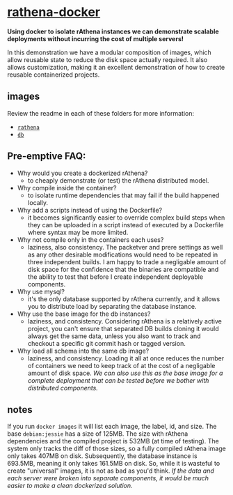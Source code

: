
# [rathena-docker](https://github.com/cdelorme/rathena-docker)

**Using docker to isolate rAthena instances we can demonstrate scalable deployments without incurring the cost of multiple servers!**

In this demonstration we have a modular composition of images, which allow reusable state to reduce the disk space actually required.  It also allows customization, making it an excellent demonstration of how to create reusable containerized projects.


## images

Review the readme in each of these folders for more information:

- [`rathena`](rathena/)
- [`db`](db/)


## Pre-emptive FAQ:

- Why would you create a dockerized rAthena?
	- to cheaply demonstrate (or test) the rAthena distributed model.
- Why compile inside the container?
	- to isolate runtime dependencies that may fail if the build happened locally.
- Why add a scripts instead of using the Dockerfile?
	- it becomes significantly easier to override complex build steps when they can be uploaded in a script instead of executed by a Dockerfile where syntax may be more limited.
- Why not compile only in the containers each uses?
	- laziness, also consistency.  The packetver and prere settings as well as any other desirable modifications would need to be repeated in three independent builds.  I am happy to trade a negligable amount of disk space for the confidence that the binaries are compatible and the ability to test that before I create independent deployable components.
- Why use mysql?
	- it's the only database supported by rAthena currently, and it allows you to distribute load by separating the database instance.
- Why use the base image for the db instances?
	- laziness, and consistency.  Considering rAthena is a relatively active project, you can't ensure that separated DB builds cloning it would always get the same data, unless you also want to track and checkout a specific git commit hash or tagged version.
- Why load all schema into the same db image?
	- laziness, and consistency.  Loading it all at once reduces the number of containers we need to keep track of at the cost of a negligable amount of disk space.  _We can also use this as the base image for a complete deployment that can be tested before we bother with distributed components._


## notes

If you run `docker images` it will list each image, the label, id, and size.  The base `debian:jessie` has a size of 125MB.  The size with rAthena dependencies and the compiled project is 532MB (at time of testing).  The system only tracks the diff of those sizes, so a fully compiled rAthena image only takes 407MB on disk.  Subsequently, the database instance is 693.5MB, meaning it only takes 161.5MB on disk.  So, while it is wasteful to create "universal" images, it is not as bad as you'd think.  _If the data and each server were broken into separate components, it would be much easier to make a clean dockerized solution._
